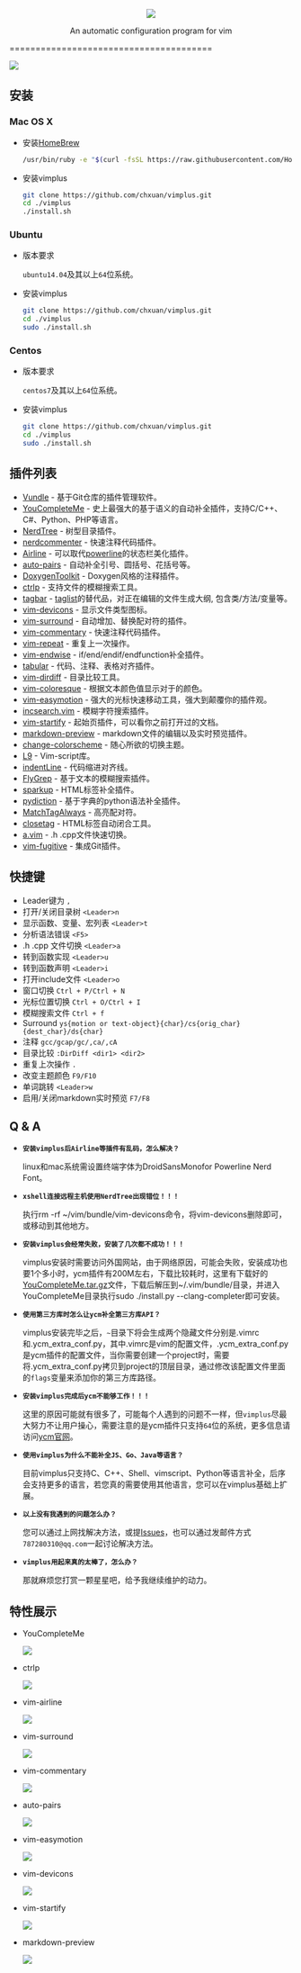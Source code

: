 <p align="center"><img src="https://raw.githubusercontent.com/chxuan/vimplus/master/screenshots/vimplus-logo.png" /></p>

<p align="center">An automatic configuration program for vim</p>
=======================================

![][2]

安装
------------
### Mac OS X

- 安装[HomeBrew][3]
 
    ```bash
    /usr/bin/ruby -e "$(curl -fsSL https://raw.githubusercontent.com/Homebrew/install/master/install)"
    ```

- 安装vimplus

    ```bash
    git clone https://github.com/chxuan/vimplus.git
    cd ./vimplus
    ./install.sh
    ```

### Ubuntu

- 版本要求

    `ubuntu14.04`及其以上`64`位系统。

- 安装vimplus

    ```bash
    git clone https://github.com/chxuan/vimplus.git
    cd ./vimplus
    sudo ./install.sh
    ```

### Centos

- 版本要求

    `centos7`及其以上`64`位系统。

- 安装vimplus

    ```bash
    git clone https://github.com/chxuan/vimplus.git
    cd ./vimplus
    sudo ./install.sh
    ```

插件列表
------------
 - [Vundle][4] - 基于Git仓库的插件管理软件。
 - [YouCompleteMe][5] - 史上最强大的基于语义的自动补全插件，支持C/C++、C#、Python、PHP等语言。
 - [NerdTree][6] - 树型目录插件。
 - [nerdcommenter][7] - 快速注释代码插件。
 - [Airline][8] - 可以取代[powerline][9]的状态栏美化插件。
 - [auto-pairs][10] - 自动补全引号、圆括号、花括号等。
 - [DoxygenToolkit][11] - Doxygen风格的注释插件。
 - [ctrlp][12] - 支持文件的模糊搜索工具。
 - [tagbar][13] - [taglist][14]的替代品，对正在编辑的文件生成大纲, 包含类/方法/变量等。
 - [vim-devicons][15] - 显示文件类型图标。
 - [vim-surround][16] - 自动增加、替换配对符的插件。
 - [vim-commentary][17] - 快速注释代码插件。
 - [vim-repeat][18] - 重复上一次操作。
 - [vim-endwise][19] - if/end/endif/endfunction补全插件。
 - [tabular][20] - 代码、注释、表格对齐插件。
 - [vim-dirdiff][21] - 目录比较工具。
 - [vim-coloresque][22] - 根据文本颜色值显示对于的颜色。
 - [vim-easymotion][23] - 强大的光标快速移动工具，强大到颠覆你的插件观。
 - [incsearch.vim][24] - 模糊字符搜索插件。
 - [vim-startify][25] - 起始页插件，可以看你之前打开过的文档。
 - [markdown-preview][26] - markdown文件的编辑以及实时预览插件。
 - [change-colorscheme][27] - 随心所欲的切换主题。
 - [L9][28] - Vim-script库。
 - [indentLine][29] - 代码缩进对齐线。
 - [FlyGrep][30] - 基于文本的模糊搜索插件。
 - [sparkup][31] - HTML标签补全插件。
 - [pydiction][32] - 基于字典的python语法补全插件。
 - [MatchTagAlways][33] - 高亮配对符。
 - [closetag][34] - HTML标签自动闭合工具。
 - [a.vim][35] - .h .cpp文件快速切换。
 - [vim-fugitive][36] - 集成Git插件。

快捷键
------------

 - Leader键为 `,`
 - 打开/关闭目录树 `<Leader>n`
 - 显示函数、变量、宏列表 `<Leader>t`
 - 分析语法错误 `<F5>`
 - .h .cpp 文件切换 `<Leader>a`
 - 转到函数实现 `<Leader>u`
 - 转到函数声明 `<Leader>i`
 - 打开include文件 `<Leader>o`
 - 窗口切换 `Ctrl + P/Ctrl + N`
 - 光标位置切换 `Ctrl + O/Ctrl + I`
 - 模糊搜索文件 `Ctrl + f`
 - Surround `ys{motion or text-object}{char}/cs{orig_char}{dest_char}/ds{char}`
 - 注释 `gcc/gcap/gc/,ca/,cA`
 - 目录比较 `:DirDiff <dir1> <dir2>`
 - 重复上次操作 `.`
 - 改变主题颜色 `F9/F10`
 - 单词跳转 `<Leader>w`
 - 启用/关闭markdown实时预览 `F7/F8`

Q & A
------------

- **`安装vimplus后Airline等插件有乱码，怎么解决？`**

    linux和mac系统需设置终端字体为DroidSansMonofor Powerline Nerd Font。

- **`xshell连接远程主机使用NerdTree出现错位！！！`**

    执行rm -rf ~/vim/bundle/vim-devicons命令，将vim-devicons删除即可，或移动到其他地方。

- **`安装vimplus会经常失败，安装了几次都不成功！！！`**

    vimplus安装时需要访问外国网站，由于网络原因，可能会失败，安装成功也要1个多小时，ycm插件有200M左右，下载比较耗时，这里有下载好的[YouCompleteMe.tar.gz][37]文件，下载后解压到~/.vim/bundle/目录，并进入YouCompleteMe目录执行sudo ./install.py --clang-completer即可安装。

- **`使用第三方库时怎么让ycm补全第三方库API？`**

    vimplus安装完毕之后，`~`目录下将会生成两个隐藏文件分别是.vimrc和.ycm_extra_conf.py，其中.vimrc是vim的配置文件，.ycm_extra_conf.py是ycm插件的配置文件，当你需要创建一个project时，需要将.ycm_extra_conf.py拷贝到project的顶层目录，通过修改该配置文件里面的`flags`变量来添加你的第三方库路径。

- **`安装vimplus完成后ycm不能够工作！！！`**

    这里的原因可能就有很多了，可能每个人遇到的问题不一样，但`vimplus`尽最大努力不让用户操心，需要注意的是ycm插件只支持`64`位的系统，更多信息请访问[ycm官网][38]。

- **`使用vimplus为什么不能补全JS、Go、Java等语言？`**

    目前vimplus只支持C、C++、Shell、vimscript、Python等语言补全，后序会支持更多的语言，若您真的需要使用其他语言，您可以在vimplus基础上扩展。

- **`以上没有我遇到的问题怎么办？`**

    您可以通过上网找解决方法，或提[Issues][39]，也可以通过发邮件方式`787280310@qq.com`一起讨论解决方法。

- **`vimplus用起来真的太棒了，怎么办？`**

    那就麻烦您打赏一颗星星吧，给予我继续维护的动力。

特性展示
------------

- YouCompleteMe 

    ![][40]

- ctrlp 

    ![][41]

- vim-airline

    ![][42]

- vim-surround

    ![][43]

- vim-commentary

    ![][44]

- auto-pairs

    ![][45]

- vim-easymotion

    ![][46]

- vim-devicons

    ![][47]

- vim-startify

    ![][48]

- markdown-preview

    ![][49]


  [1]: https://raw.githubusercontent.com/chxuan/vimplus/master/screenshots/vimplus-logo.png
  [2]: https://raw.githubusercontent.com/chxuan/vimplus/master/screenshots/main.png
  [3]: https://brew.sh/
  [4]: https://github.com/VundleVim/Vundle.vim
  [5]: https://github.com/Valloric/YouCompleteMe
  [6]: https://github.com/scrooloose/nerdtree
  [7]: https://github.com/scrooloose/nerdcommenter
  [8]: https://github.com/vim-airline/vim-airline
  [9]: https://github.com/powerline/powerline
  [10]: https://github.com/jiangmiao/auto-pairs
  [11]: https://github.com/vim-scripts/DoxygenToolkit.vim
  [12]: https://github.com/ctrlpvim/ctrlp.vim
  [13]: https://github.com/majutsushi/tagbar
  [14]: https://github.com/vim-scripts/taglist.vim
  [15]: https://github.com/ryanoasis/vim-devicons
  [16]: https://github.com/tpope/vim-surround
  [17]: https://github.com/tpope/vim-commentary
  [18]: https://github.com/tpope/vim-repeat
  [19]: https://github.com/tpope/vim-endwise
  [20]: https://github.com/godlygeek/tabular
  [21]: https://github.com/will133/vim-dirdiff
  [22]: https://github.com/gko/vim-coloresque
  [23]: https://github.com/easymotion/vim-easymotion
  [24]: https://github.com/haya14busa/incsearch.vim
  [25]: https://github.com/mhinz/vim-startify
  [26]: https://github.com/iamcco/markdown-preview.vim
  [27]: https://github.com/chxuan/change-colorscheme
  [28]: https://github.com/vim-scripts/L9
  [29]: https://github.com/Yggdroot/indentLine
  [30]: https://github.com/wsdjeg/FlyGrep.vim
  [31]: https://github.com/rstacruz/sparkup
  [32]: https://github.com/rkulla/pydiction
  [33]: https://github.com/Valloric/MatchTagAlways
  [34]: https://github.com/docunext/closetag.vim
  [35]: https://github.com/vim-scripts/a.vim
  [36]: https://github.com/tpope/vim-fugitive
  [37]: https://pan.baidu.com/s/1kVdgsRl
  [38]: https://github.com/Valloric/YouCompleteMe
  [39]: https://github.com/chxuan/vimplus/issues
  [40]: https://camo.githubusercontent.com/1f3f922431d5363224b20e99467ff28b04e810e2/687474703a2f2f692e696d6775722e636f6d2f304f50346f6f642e676966
  [41]: https://camo.githubusercontent.com/e15ac916ab9a14dd07135cb2d985cc7333200a38/687474703a2f2f692e696d6775722e636f6d2f614f63774877742e706e67
  [42]: https://camo.githubusercontent.com/ba79534309330accd776a8d2a0712f7c4037d7f9/68747470733a2f2f662e636c6f75642e6769746875622e636f6d2f6173736574732f3330363530322f313037323632332f34346332393261302d313439352d313165332d396365362d6463616461336631633533362e676966
  [43]: https://camo.githubusercontent.com/1f02cead8bdcf894f26b0006c44068a33a7dc8e5/687474703a2f2f6a6f65646963617374726f2e636f6d2f7374617469632f70696374757265732f737572726f756e645f656e2e676966
  [44]: https://camo.githubusercontent.com/2f5cb5bc9a964b0d9e623b5b3aff0314294ac841/687474703a2f2f6a6f65646963617374726f2e636f6d2f7374617469632f70696374757265732f636f6d6d656e746172795f656e2e676966
  [45]: https://camo.githubusercontent.com/372b34413e710cdbc95c5a5c1f901baf9e77791d/687474703a2f2f6a6f65646963617374726f2e636f6d2f7374617469632f70696374757265732f736d617274696e7075745f656e2e676966
  [46]: https://camo.githubusercontent.com/d5f800b9602faaeccc2738c302776a8a11797a0e/68747470733a2f2f662e636c6f75642e6769746875622e636f6d2f6173736574732f333739373036322f323033393335392f61386539333864362d383939662d313165332d383738392d3630303235656138333635362e676966
  [47]: https://raw.githubusercontent.com/wiki/ryanoasis/vim-devicons/screenshots/v0.9.x/overall-screenshot.png
  [48]: https://raw.githubusercontent.com/mhinz/vim-startify/master/images/startify-menu.png
  [49]: https://cloud.githubusercontent.com/assets/5492542/15363504/839753be-1d4b-11e6-9ac8-def4d7122e8d.gif
